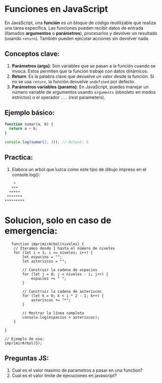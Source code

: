 # Funciones en JavaScript

En JavaScript, una **función** es un bloque de código reutilizable que realiza una tarea específica. Las funciones pueden recibir datos de entrada (llamados **argumentos** o **parámetros**), procesarlos y devolver un resultado (usando `return`). También pueden ejecutar acciones sin devolver nada.

## Conceptos clave:

1. **Parámetros (args)**: Son variables que se pasan a la función cuando se invoca. Estos permiten que la función trabaje con datos dinámicos.
2. **Return**: Es la palabra clave que devuelve un valor desde la función. Si no se usa `return`, la función devuelve `undefined` por defecto.
3. **Parámetros variables (params)**: En JavaScript, puedes manejar un número variable de argumentos usando `arguments` (obsoleto en modos estrictos) o el operador `...` (rest parameters).

## Ejemplo básico:

```javascript
function sumar(a, b) {
  return a + b;
}

console.log(sumar(2, 3)); // Output: 5
```

## Practica:

1. Elabora un arbol que luzca como este tipo de dibujo impreso en el console.log():

```
    *
   ***
  *****
 *******
*********
```

# Solucion, solo en caso de emergencia:

```
   function imprimirArbol(niveles) {
    // Iteramos desde 1 hasta el número de niveles
    for (let i = 1; i <= niveles; i++) {
        let espacios = "";
        let asteriscos = "";

        // Construir la cadena de espacios
        for (let j = 0; j < niveles - i; j++) {
            espacios += " ";
        }

        // Construir la cadena de asteriscos
        for (let k = 0; k < i * 2 - 1; k++) {
            asteriscos += "*";
        }

        // Mostrar la línea completa
        console.log(espacios + asteriscos);
    }

}

// Ejemplo de uso:
imprimirArbol(5);
```

## Preguntas JS:

1. Cual es el valor maximo de parametros a pasar en una function?
2. Cual es el valor limite de ejecuciones en javascript?
